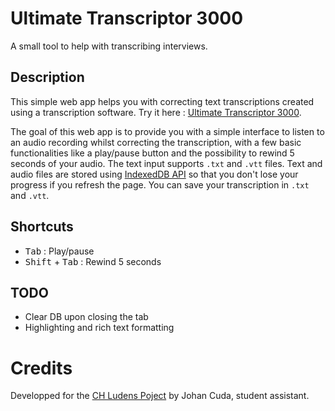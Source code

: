 # Ultimate Transcriptor 3000
 A small tool to help with transcribing interviews.

## Description

This simple web app helps you with correcting text transcriptions created using a transcription software. Try it here : [Ultimate Transcriptor 3000](https://johancuda.github.io/Ultimate-Transcriptor-3000/).

The goal of this web app is to provide you with a simple interface to listen to an audio recording whilst correcting the transcription, with a few basic functionalities like a play/pause button and the possibility to rewind 5 seconds of your audio. The text input supports `.txt` and `.vtt` files. Text and audio files are stored using [IndexedDB API](https://developer.mozilla.org/en-US/docs/Web/API/IndexedDB_API) so that you don't lose your progress if you refresh the page. You can save your transcription in `.txt` and `.vtt`.

## Shortcuts

- <kbd>Tab</kbd> : Play/pause
- <kbd>Shift</kbd> + <kbd>Tab</kbd> : Rewind 5 seconds

## TODO

- Clear DB upon closing the tab
- Highlighting and rich text formatting

# Credits

Developped for the [CH Ludens Poject](https://chludens.ch/) by Johan Cuda, student assistant.
